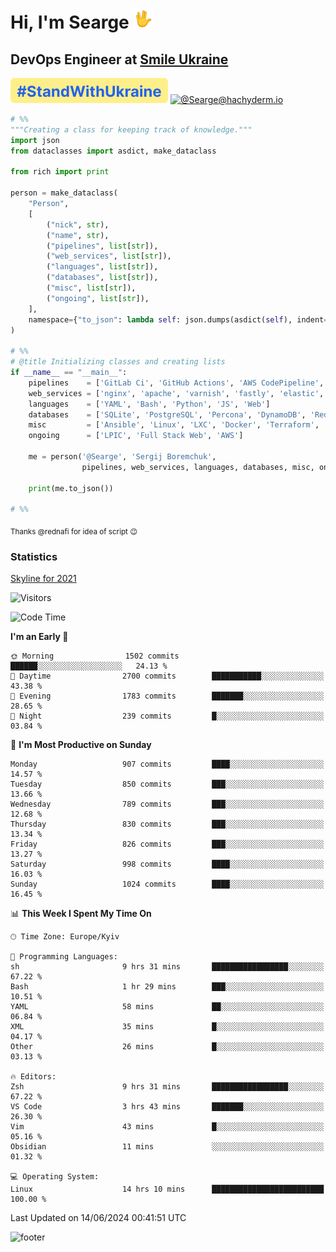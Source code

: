 # Hi, I'm Searge <img src="images/vulcan.webp" style="display: inline-block; margin: 0; height: 2rem" alt="Vulcan salute" />

## DevOps Engineer at [Smile Ukraine](https://smile-ukraine.com/en)

[![Stand With Ukraine](https://raw.githubusercontent.com/vshymanskyy/StandWithUkraine/main/badges/StandWithUkraine.svg)](https://stand-with-ukraine.pp.ua)
<a rel="me" href="https://hachyderm.io/@Searge">![@Searge@hachyderm.io](https://img.shields.io/badge/-@Searge-%232B90D9?logo=mastodon&logoColor=white)</a>

```python
# %%
"""Creating a class for keeping track of knowledge."""
import json
from dataclasses import asdict, make_dataclass

from rich import print

person = make_dataclass(
    "Person",
    [
        ("nick", str),
        ("name", str),
        ("pipelines", list[str]),
        ("web_services", list[str]),
        ("languages", list[str]),
        ("databases", list[str]),
        ("misc", list[str]),
        ("ongoing", list[str]),
    ],
    namespace={"to_json": lambda self: json.dumps(asdict(self), indent=4)},
)

# %%
# @title Initializing classes and creating lists
if __name__ == "__main__":
    pipelines    = ['GitLab Ci', 'GitHub Actions', 'AWS CodePipeline', 'Jenkins']
    web_services = ['nginx', 'apache', 'varnish', 'fastly', 'elastic', 'solr']
    languages    = ['YAML', 'Bash', 'Python', 'JS', 'Web']
    databases    = ['SQLite', 'PostgreSQL', 'Percona', 'DynamoDB', 'Redis']
    misc         = ['Ansible', 'Linux', 'LXC', 'Docker', 'Terraform', 'AWS']
    ongoing      = ['LPIC', 'Full Stack Web', 'AWS']

    me = person('@Searge', 'Sergij Boremchuk',
                pipelines, web_services, languages, databases, misc, ongoing)

    print(me.to_json())

# %%

```

<sub>Thanks @rednafi for idea of script :wink:</sub>

### Statistics

[Skyline for 2021](https://skyline.github.com/Searge/2021)

![Visitors](https://komarev.com/ghpvc/?username=searge&label=Profile%20views&color=0e75b6&style=flat) 
<!--START_SECTION:waka-->
![Code Time](http://img.shields.io/badge/Code%20Time-2%2C585%20hrs%208%20mins-blue)

**I'm an Early 🐤** 

```text
🌞 Morning                1502 commits        ██████░░░░░░░░░░░░░░░░░░░   24.13 % 
🌆 Daytime                2700 commits        ███████████░░░░░░░░░░░░░░   43.38 % 
🌃 Evening                1783 commits        ███████░░░░░░░░░░░░░░░░░░   28.65 % 
🌙 Night                  239 commits         █░░░░░░░░░░░░░░░░░░░░░░░░   03.84 % 
```
📅 **I'm Most Productive on Sunday** 

```text
Monday                   907 commits         ████░░░░░░░░░░░░░░░░░░░░░   14.57 % 
Tuesday                  850 commits         ███░░░░░░░░░░░░░░░░░░░░░░   13.66 % 
Wednesday                789 commits         ███░░░░░░░░░░░░░░░░░░░░░░   12.68 % 
Thursday                 830 commits         ███░░░░░░░░░░░░░░░░░░░░░░   13.34 % 
Friday                   826 commits         ███░░░░░░░░░░░░░░░░░░░░░░   13.27 % 
Saturday                 998 commits         ████░░░░░░░░░░░░░░░░░░░░░   16.03 % 
Sunday                   1024 commits        ████░░░░░░░░░░░░░░░░░░░░░   16.45 % 
```


📊 **This Week I Spent My Time On** 

```text
🕑︎ Time Zone: Europe/Kyiv

💬 Programming Languages: 
sh                       9 hrs 31 mins       █████████████████░░░░░░░░   67.22 % 
Bash                     1 hr 29 mins        ███░░░░░░░░░░░░░░░░░░░░░░   10.51 % 
YAML                     58 mins             ██░░░░░░░░░░░░░░░░░░░░░░░   06.84 % 
XML                      35 mins             █░░░░░░░░░░░░░░░░░░░░░░░░   04.17 % 
Other                    26 mins             █░░░░░░░░░░░░░░░░░░░░░░░░   03.13 % 

🔥 Editors: 
Zsh                      9 hrs 31 mins       █████████████████░░░░░░░░   67.22 % 
VS Code                  3 hrs 43 mins       ███████░░░░░░░░░░░░░░░░░░   26.30 % 
Vim                      43 mins             █░░░░░░░░░░░░░░░░░░░░░░░░   05.16 % 
Obsidian                 11 mins             ░░░░░░░░░░░░░░░░░░░░░░░░░   01.32 % 

💻 Operating System: 
Linux                    14 hrs 10 mins      █████████████████████████   100.00 % 
```


 Last Updated on 14/06/2024 00:41:51 UTC
<!--END_SECTION:waka-->

![footer](https://capsule-render.vercel.app/api?type=waving&color=gradient&customColorList=14,21&height=82&section=footer)
